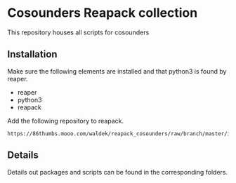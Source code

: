 # Cosounders Reapack collection

This repository houses all scripts for cosounders

## Installation

Make sure the following elements are installed and that python3 is found by reaper.

* reaper
* python3
* reapack 

Add the following repository to reapack.

```
https://86thumbs.mooo.com/waldek/reapack_cosounders/raw/branch/master/index.xml
```

## Details

Details out packages and scripts can be found in the corresponding folders.
